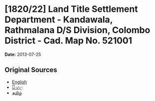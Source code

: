 # [1820/22] Land Title Settlement Department - Kandawala, Rathmalana D/S Division, Colombo District - Cad. Map No. 521001

**Date:** 2013-07-25

## Original Sources

- [English](https://documents.gov.lk/view/extra-gazettes/2013/7/1820-22_E.pdf)
- [සිංහල](https://documents.gov.lk/view/extra-gazettes/2013/7/1820-22_S.pdf)
- [தமிழ்](https://documents.gov.lk/view/extra-gazettes/2013/7/1820-22_T.pdf)
